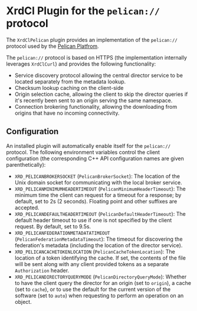 XrdCl Plugin for the `pelican://` protocol
==========================================

The `XrdClPelican` plugin provides an implementation of the `pelican://`
protocol used by the [Pelican Platfrom](https://pelicanplatform.org).

The `pelican://` protocol is based on HTTPS (the implementation internally
leverages `XrdClCurl`) and provides the following functionality:

- Service discovery protocol allowing the central director service to be
  located separately from the metadata lookup.
- Checksum lookup caching on the client-side
- Origin selection cache, allowing the client to skip the director queries
  if it's recently been sent to an origin serving the same namespace.
- Connection brokering functionality, allowing the downloading from
  origins that have no incoming connectivity.

Configuration
-------------

An installed plugin will automatically enable itself for the `pelican://`
protocol.  The following environment variables control the client configuration
(the corresponding C++ API configuration names are given parenthetically):

- `XRD_PELICANBROKERSOCKET` (`PelicanBrokerSocket`): The location of the Unix
  domain socket for communicating with the local broker service.
- `XRD_PELICANMINIMUMHEADERTIMEOUT` (`PelicanMinimumHeaderTimeout`): The minimum
  time the client can request for a timeout for a response; by default, set to 2s
  (2 seconds).  Floating point and other suffixes are accepted.
- `XRD_PELICANDEFAULTHEADERTIMEOUT` (`PelicanDefaultHeaderTimeout`): The default
  header timeout to use if one is not specified by the client request.  By default,
  set to 9.5s.
- `XRD_PELICANFEDERATIONMETADATATIMEOUT` (`PelicanFederationMetadataTimeout`): The
  timeout for discovering the federation's metadata (including the location of the
  director service).
- `XRD_PELICANCACHETOKENLOCATION` (`PelicanCacheTokenLocation`): The location of
  a token identifying the cache.  If set, the contents of the file will be sent
  along with any client provided tokens as a separate `Authorization` header.
- `XRD_PELICANDIRECTORYQUERYMODE` (`PelicanDirectoryQueryMode`): Whether to have
  the client query the director for an origin (set to `origin`), a cache (set to
  `cache`), or to use the default for the current version of the software (set to
  `auto`) when requesting to perform an operation on an object.
